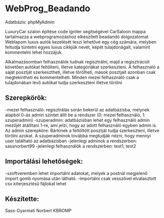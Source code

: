# WebProg_Beadando
Adatbázis: phpMyAdmin

LuxuryCar szalon építése code igniter segítségével
CarSaloon mappa tartalmazza a webprogramozáshoz elkészített beadandó dolgozatomat
Weblapom luxus autók kezelését teszi lehetővé egy cég számára, melyben feltudja tüntetni egyes luxus cikkjük nevét, képét
tulajdonágait, valamint kommentelni lehet hozzájuk.

Alkalmazásomban felhasználók tudnak regisztrálni, majd a regisztrációt követően autókat feltölteni, illetve kategóriákat szerkeszteni. A felhasználó a saját posztját szerkesztheti, illetve törölheti, mások posztjait azonban csak megtekintheti és kommentelheti.
Minden mezei felhasználó csak a tulajdonában lévő autókat tudja szerkeszteni illetve törölni

## Szerepkörök:
-mezei felhasználó: regisztrálás során bekerül az adatbázisba, melynek alapból 0-ás admin szintet állít be a rendszer
(0: mezei felhasználó, 1: szuperadmin)
-szuperadmin: adatbázisban lehet egy felhasználó admin mezőjét átállítani 1-re, ami jelzi, hogy az adott felhasználó egyben admin is. Az admin szerepköre: Bárkinek a feltöltött posztját tudja szerkeszteni, illetve törölni azokat. A szuperadminok továbbá megtudják nézni, hogy mennyi user található az adatbázisban
-jelenlegi adminok a rendszerben: sassnorbert99
-jelenlegi felhasználók a rendszerben: test1, test2

## Importálási lehetőségek:
-szoftveremben lehet importálni adatokat, melyek a postnál megjelenő import gomb nyomása után látható.
-importálni csak vesszővel elválasztott csv kiterjesztésű fájlokat lehet


## Készítette:
Sass-Gyarmati Norbert
KBROMP
